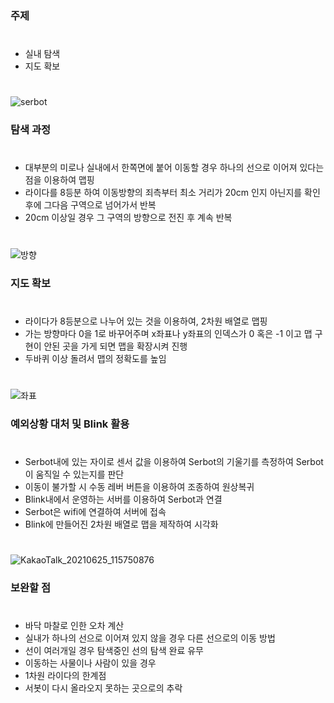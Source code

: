 ### 주제
#
- 실내 탐색
- 지도 확보
#
![serbot](https://user-images.githubusercontent.com/81665544/129819891-da0387a0-7f25-419a-a793-77e54aafb9c9.PNG)


### 탐색 과정
#
- 대부분의 미로나 실내에서 한쪽면에 붙어 이동할 경우 하나의 선으로 이어져 있다는 점을 이용하여 맵핑
- 라이다를 8등분 하여 이동방향의 죄측부터 최소 거리가 20cm 인지 아닌지를 확인 후에 그다음 구역으로 넘어가서 반복
- 20cm 이상일 경우 그 구역의 방향으로 전진 후 계속 반복
#
![방향](https://user-images.githubusercontent.com/81665544/123362316-7096ff80-d5ab-11eb-9e44-36ed884d0ccf.PNG)


### 지도 확보
#
- 라이다가 8등분으로 나누어 있는 것을 이용하여, 2차원 배열로 맵핑
- 가는 방향마다 0을 1로 바꾸어주며 x좌표나 y좌표의 인덱스가 0 혹은 -1 이고 맵 구현이 안된 곳을 가게 되면 맵을 확장시켜 진행
- 두바퀴 이상 돌려서 맵의 정확도를 높임
#
![좌표](https://user-images.githubusercontent.com/81665544/123362304-6d037880-d5ab-11eb-99a3-678e01daa316.PNG)

### 예외상황 대처 및 Blink 활용
#
- Serbot내에 있는 자이로 센서 값을 이용하여 Serbot의 기울기를 측정하여 Serbot이 움직일 수 있는지를 판단
- 이동이 불가할 시 수동 레버 버튼을 이용하여 조종하여 원상복귀
- Blink내에서 운영하는 서버를 이용하여 Serbot과 연결
- Serbot은 wifi에 연결하여 서버에 접속
- Blink에 만들어진 2차원 배열로 맵을 제작하여 시각화
#
![KakaoTalk_20210625_115750876](https://user-images.githubusercontent.com/81665544/123363040-b30d0c00-d5ac-11eb-93ad-2c2dd0d5c088.jpg)

### 보완할 점
#
- 바닥 마찰로 인한 오차 계산
- 실내가 하나의 선으로 이어져 있지 않을 경우 다른 선으로의 이동 방법
- 선이 여러개일 경우 탐색중인 선의 탐색 완료 유무
- 이동하는 사물이나 사람이 있을 경우
- 1차원 라이다의 한계점
- 서봇이 다시 올라오지 못하는 곳으로의 추락

